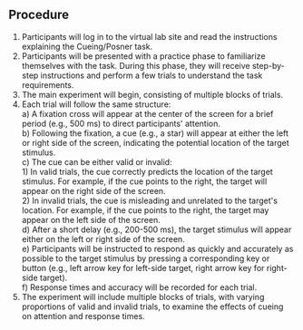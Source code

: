 ## Procedure
1) Participants will log in to the virtual lab site and read the instructions explaining the Cueing/Posner task.
2) Participants will be presented with a practice phase to familiarize themselves with the task. During this phase, they will receive step-by-step instructions and perform a few trials to understand the task requirements.
3) The main experiment will begin, consisting of multiple blocks of trials.
4) Each trial will follow the same structure:<br>
    a) A fixation cross will appear at the center of the screen for a brief period (e.g., 500 ms) to direct participants' attention.<br>
    b) Following the fixation, a cue (e.g., a star) will appear at either the left or right side of the screen, indicating the potential location of the target stimulus.<br>
    c) The cue can be either valid or invalid:<br>
        1) In valid trials, the cue correctly predicts the location of the target stimulus. For example, if the cue points to the right, the target will appear on the right side of the screen.<br>
        2) In invalid trials, the cue is misleading and unrelated to the target's location. For example, if the cue points to the right, the target may appear on the left side of the screen.<br>
    d) After a short delay (e.g., 200-500 ms), the target stimulus will appear either on the left or right side of the screen.<br>
    e) Participants will be instructed to respond as quickly and accurately as possible to the target stimulus by pressing a corresponding key or button (e.g., left arrow key for left-side target, right arrow key for right-side target).<br>
    f) Response times and accuracy will be recorded for each trial.<br>
5) The experiment will include multiple blocks of trials, with varying proportions of valid and invalid trials, to examine the effects of cueing on attention and response times.